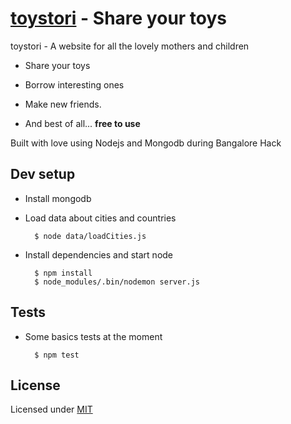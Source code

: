# [toystori][1] - Share your toys

toystori - A website for all the lovely mothers and children

* Share your toys
* Borrow interesting ones
* Make new friends.

* And best of all... **free to use**

Built with love using Nodejs and Mongodb during Bangalore Hack

## Dev setup

* Install mongodb

* Load data about cities and countries

        $ node data/loadCities.js

* Install dependencies and start node

        $ npm install
        $ node_modules/.bin/nodemon server.js 

## Tests
    
* Some basics tests at the moment

        $ npm test

## License

Licensed under [MIT][1]

[1]: https://github.com/caulagi/toystori/blob/master/LICENSE
[2]: https://github.com/caulagi/toystori/blob/master/CREDITS
[3]: http://toystori.com
